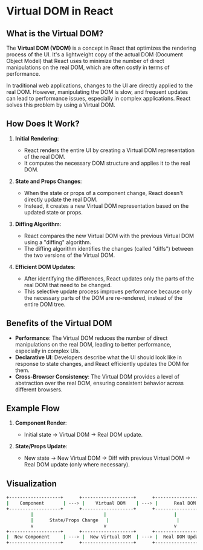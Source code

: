 # Virtual DOM in React

## What is the Virtual DOM?

The **Virtual DOM (VDOM)** is a concept in React that optimizes the rendering process of the UI. It's a lightweight copy of the actual DOM (Document Object Model) that React uses to minimize the number of direct manipulations on the real DOM, which are often costly in terms of performance.

In traditional web applications, changes to the UI are directly applied to the real DOM. However, manipulating the DOM is slow, and frequent updates can lead to performance issues, especially in complex applications. React solves this problem by using a Virtual DOM.

## How Does It Work?

1. **Initial Rendering**:
   - React renders the entire UI by creating a Virtual DOM representation of the real DOM.
   - It computes the necessary DOM structure and applies it to the real DOM.

2. **State and Props Changes**:
   - When the state or props of a component change, React doesn't directly update the real DOM.
   - Instead, it creates a new Virtual DOM representation based on the updated state or props.

3. **Diffing Algorithm**:
   - React compares the new Virtual DOM with the previous Virtual DOM using a "diffing" algorithm.
   - The diffing algorithm identifies the changes (called "diffs") between the two versions of the Virtual DOM.

4. **Efficient DOM Updates**:
   - After identifying the differences, React updates only the parts of the real DOM that need to be changed.
   - This selective update process improves performance because only the necessary parts of the DOM are re-rendered, instead of the entire DOM tree.

## Benefits of the Virtual DOM

- **Performance**: The Virtual DOM reduces the number of direct manipulations on the real DOM, leading to better performance, especially in complex UIs.
- **Declarative UI**: Developers describe what the UI should look like in response to state changes, and React efficiently updates the DOM for them.
- **Cross-Browser Consistency**: The Virtual DOM provides a level of abstraction over the real DOM, ensuring consistent behavior across different browsers.

## Example Flow

1. **Component Render**:
   - Initial state → Virtual DOM → Real DOM update.

2. **State/Props Update**:
   - New state → New Virtual DOM → Diff with previous Virtual DOM → Real DOM update (only where necessary).

## Visualization

```bash
+-------------------+      +-------------------+      +-------------------+
|    Component       | ---> |    Virtual DOM    | ---> |      Real DOM      |
+-------------------+      +-------------------+      +-------------------+
         |                          |                         |
         |      State/Props Change   |                         |
         v                          v                         v
+-------------------+      +-------------------+      +-------------------+
|  New Component     | ---> |  New Virtual DOM  | ---> |  Real DOM Update   |
+-------------------+      +-------------------+      +-------------------+
